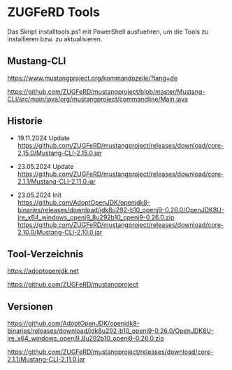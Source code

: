 # ZUGFeRD Tools

Das Skript installtools.ps1 mit PowerShell ausfuehren, um die Tools zu installieren bzw. zu aktualisieren.

## Mustang-CLI

https://www.mustangproject.org/kommandozeile/?lang=de

https://github.com/ZUGFeRD/mustangproject/blob/master/Mustang-CLI/src/main/java/org/mustangproject/commandline/Main.java

## Historie

- 19.11.2024 Update\
  https://github.com/ZUGFeRD/mustangproject/releases/download/core-2.15.0/Mustang-CLI-2.15.0.jar

- 23.05.2024 Update\
  https://github.com/ZUGFeRD/mustangproject/releases/download/core-2.1.1/Mustang-CLI-2.11.0.jar

- 23.05.2024 Init\
  https://github.com/AdoptOpenJDK/openjdk8-binaries/releases/download/jdk8u292-b10_openj9-0.26.0/OpenJDK8U-jre_x64_windows_openj9_8u292b10_openj9-0.26.0.zip
  https://github.com/ZUGFeRD/mustangproject/releases/download/core-2.10.0/Mustang-CLI-2.10.0.jar
  
## Tool-Verzeichnis

https://adoptopenjdk.net

https://github.com/ZUGFeRD/mustangproject

## Versionen

https://github.com/AdoptOpenJDK/openjdk8-binaries/releases/download/jdk8u292-b10_openj9-0.26.0/OpenJDK8U-jre_x64_windows_openj9_8u292b10_openj9-0.26.0.zip

https://github.com/ZUGFeRD/mustangproject/releases/download/core-2.1.1/Mustang-CLI-2.11.0.jar
